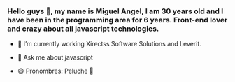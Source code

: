 ### Hello guys 👋, my name is Miguel Angel, I am 30 years old and I have been in the programming area for 6 years. Front-end lover and crazy about all javascript technologies.

- 🔭 I’m currently working Xirectss Software Solutions and Leverit. 

- 💬 Ask me about javascript

- 😄 Pronombres: Peluche 🧔 
<!--
**devmiguelopz/devmiguelopz** is a ✨ _special_ ✨ repository because its `README.md` (this file) appears on your GitHub profile.

Here are some ideas to get you started:

- 🔭 I’m currently working on ...
- 🌱 I’m currently learning ...
- 👯 I’m looking to collaborate on ...
- 🤔 I’m looking for help with ...
- 💬 Ask me about ...
- 📫 How to reach me: ...
- 😄 Pronouns: ...
- ⚡ Fun fact: ...
-->
